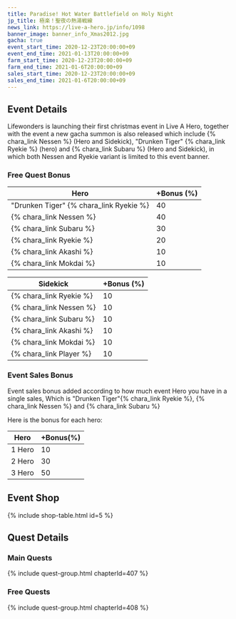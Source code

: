 ```yaml
---
title: Paradise! Hot Water Battlefield on Holy Night
jp_title: 極楽！聖夜の熱湯戦線
news_link: https://live-a-hero.jp/info/1098
banner_image: banner_info_Xmas2012.jpg
gacha: true
event_start_time: 2020-12-23T20:00:00+09
event_end_time: 2021-01-13T20:00:00+09
farm_start_time: 2020-12-23T20:00:00+09
farm_end_time: 2021-01-6T20:00:00+09
sales_start_time: 2020-12-23T20:00:00+09
sales_end_time: 2021-01-6T20:00:00+09
---
```


## Event Details

Lifewonders is launching their first christmas event in Live A Hero, together with the event a new gacha summon is also released which include {% chara_link Nessen %} (Hero and Sidekick), 
"Drunken Tiger" {% chara_link Ryekie %} (hero) and {% chara_link Subaru %} (Hero and Sidekick), in which both Nessen and Ryekie variant is limited to this event banner.

### Free Quest Bonus

| Hero | +Bonus (%)|
|------------|--------------|
| "Drunken Tiger" {% chara_link Ryekie %} | 40 |
| {% chara_link Nessen %}  | 40 |
| {% chara_link Subaru %}  | 30 |
| {% chara_link Ryekie %} | 20 |
| {% chara_link Akashi %}  | 10 |
| {% chara_link Mokdai %} | 10 | 


| Sidekick | +Bonus (%) |
|-------------|---------------|
| {% chara_link Ryekie %} | 10 | 
| {% chara_link Nessen %}  | 10 | 
| {% chara_link Subaru %}  | 10 | 
| {% chara_link Akashi %} | 10 | 
| {% chara_link Mokdai %} | 10 | 
| {% chara_link Player %} | 10 | 

### Event Sales Bonus

Event sales bonus added according to how much event Hero you have in a single sales, Which is
"Drunken Tiger"{% chara_link Ryekie %}, {% chara_link Nessen %} and {% chara_link Subaru %}  

Here is the bonus for each hero:

| Hero   | +Bonus(%) |
|--------|-----------|
| 1 Hero |     10    |
| 2 Hero |     30    |
| 3 Hero |     50    |


## Event Shop

{% include shop-table.html id=5 %}

## Quest Details

### Main Quests

{% include quest-group.html chapterId=407 %}

### Free Quests

{% include quest-group.html chapterId=408 %}
